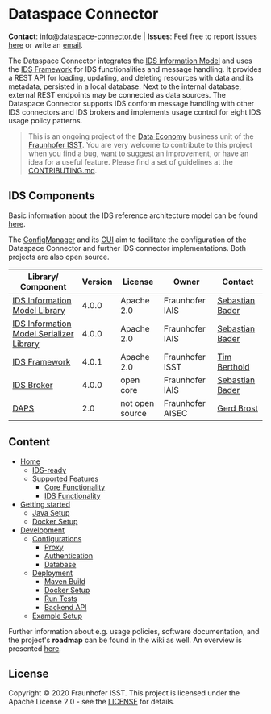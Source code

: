 # Dataspace Connector

**Contact**: [info@dataspace-connector.de](mailto:info@dataspace-connector.de)
| **Issues**: Feel free to report issues [here](https://github.com/FraunhoferISST/DataspaceConnector/issues) 
or write an [email](mailto:info@dataspace-connector.de).

The Dataspace Connector integrates the 
[IDS Information Model](https://github.com/International-Data-Spaces-Association/InformationModel) 
and uses the [IDS Framework](https://github.com/FraunhoferISST/IDS-Connector-Framework) 
for IDS functionalities and message handling. It provides a REST API for loading, updating, and 
deleting resources with data and its metadata, persisted in a local database. Next to the internal 
database, external REST endpoints may be connected as data sources. The Dataspace Connector 
supports IDS conform message handling with other IDS connectors and IDS brokers and implements 
usage control for eight IDS usage policy patterns. 

> This is an ongoing project of the [Data Economy](https://www.isst.fraunhofer.de/en/business-units/data-economy.html) 
business unit of the [Fraunhofer ISST](https://www.isst.fraunhofer.de/en.html). You are very welcome 
to contribute to this project when you find a bug, want to suggest an improvement, or have an idea 
for a useful feature. Please find a set of guidelines at the [CONTRIBUTING.md](CONTRIBUTING.md).

## IDS Components

Basic information about the IDS reference architecture model can be found 
[here](https://www.internationaldataspaces.org/wp-content/uploads/2019/03/IDS-Reference-Architecture-Model-3.0.pdf).

The [ConfigManager](https://github.com/FraunhoferISST/IDS-ConfigurationManager) and its 
[GUI](https://github.com/fkie/ids-configmanager-ui) aim to facilitate the configuration of the 
Dataspace Connector and further IDS connector implementations. Both projects are also open source.

| Library/ Component | Version | License | Owner | Contact |
| ------- | ------- | ------- | ----- | ------- |
| [IDS Information Model Library](https://maven.iais.fraunhofer.de/artifactory/eis-ids-public/de/fraunhofer/iais/eis/ids/infomodel/) | 4.0.0 | Apache 2.0 | Fraunhofer IAIS | [Sebastian Bader](mailto:sebastian.bader@iais.fraunhofer.de) |
| [IDS Information Model Serializer Library](https://maven.iais.fraunhofer.de/artifactory/eis-ids-public/de/fraunhofer/iais/eis/ids/infomodel-serializer/) | 4.0.0 | Apache 2.0 | Fraunhofer IAIS | [Sebastian Bader](mailto:sebastian.bader@iais.fraunhofer.de) |
| [IDS Framework](https://github.com/FraunhoferISST/IDS-Connector-Framework) | 4.0.1 | Apache 2.0 | Fraunhofer ISST | [Tim Berthold](mailto:tim.berthold@isst.fraunhofer.de) |
| [IDS Broker](https://broker.ids.isst.fraunhofer.de/) | 4.0.0 | open core | Fraunhofer IAIS | [Sebastian Bader](mailto:sebastian.bader@iais.fraunhofer.de) |
| [DAPS](https://daps.aisec.fraunhofer.de/) | 2.0 | not open source | Fraunhofer AISEC | [Gerd Brost](mailto:gerd.brost@aisec.fraunhofer.de) |


## Content

- [Home](https://github.com/FraunhoferISST/DataspaceConnector/wiki)  
    - [IDS-ready](https://github.com/FraunhoferISST/DataspaceConnector/wiki#ids-ready)
    - [Supported Features](https://github.com/FraunhoferISST/DataspaceConnector/wiki#supported-features)  
        - [Core Functionality](https://github.com/FraunhoferISST/DataspaceConnector/wiki#core-functionality)
        - [IDS Functionality](https://github.com/FraunhoferISST/DataspaceConnector/wiki#ids-functionality)
- [Getting started](https://github.com/FraunhoferISST/DataspaceConnector/wiki/getting-started)  
    - [Java Setup](https://github.com/FraunhoferISST/DataspaceConnector/wiki/getting-started#java-setup)  
    - [Docker Setup](https://github.com/FraunhoferISST/DataspaceConnector/wiki/getting-started#docker-setup)  
- [Development](https://github.com/FraunhoferISST/DataspaceConnector/wiki/development)  
    - [Configurations](https://github.com/FraunhoferISST/DataspaceConnector/wiki/development#configurations)  
        - [Proxy](https://github.com/FraunhoferISST/DataspaceConnector/wiki/development#proxy)  
        - [Authentication](https://github.com/FraunhoferISST/DataspaceConnector/wiki/development#authentication)  
        - [Database](https://github.com/FraunhoferISST/DataspaceConnector/wiki/development#database)
    - [Deployment](https://github.com/FraunhoferISST/DataspaceConnector/wiki/development#deployment)  
        - [Maven Build](https://github.com/FraunhoferISST/DataspaceConnector/wiki/development#maven-build)  
        - [Docker Setup](https://github.com/FraunhoferISST/DataspaceConnector/wiki/development#docker-setup)  
        - [Run Tests](https://github.com/FraunhoferISST/DataspaceConnector/wiki/development#run-tests)  
        - [Backend API](https://github.com/FraunhoferISST/DataspaceConnector/wiki/development#backend-api)  
    - [Example Setup](https://github.com/FraunhoferISST/DataspaceConnector/wiki/development#example-setup)  

Further information about e.g. usage policies, software documentation, and the project's **roadmap** 
can be found in the wiki as well. 
An overview is presented [here](https://github.com/FraunhoferISST/DataspaceConnector/wiki).

## License
Copyright © 2020 Fraunhofer ISST. This project is licensed under the Apache License 2.0 - see the [LICENSE](LICENSE) for details.
